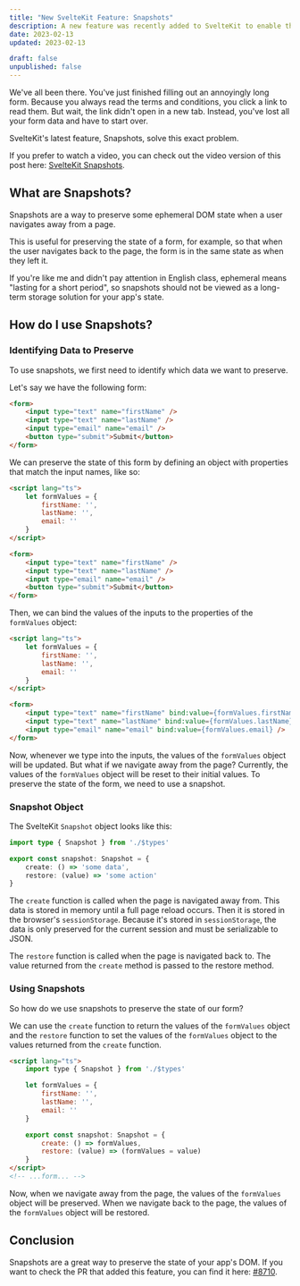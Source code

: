 ```yaml
---
title: "New SvelteKit Feature: Snapshots"
description: A new feature was recently added to SvelteKit to enable the preservation of DOM state when navigating away from a page. Let's take a look at how to use it.
date: 2023-02-13
updated: 2023-02-13

draft: false
unpublished: false
---
```


We've all been there. You've just finished filling out an annoyingly long form. Because you always read the terms and conditions, you click a link to read them. But wait, the link didn't open in a new tab. Instead, you've lost all your form data and have to start over.

SvelteKit's latest feature, Snapshots, solve this exact problem.

If you prefer to watch a video, you can check out the video version of this post here: [SvelteKit Snapshots](https://youtu.be/UJ3JtNIifR8).
## What are Snapshots?
Snapshots are a way to preserve some ephemeral DOM state when a user navigates away from a page.

This is useful for preserving the state of a form, for example, so that when the user navigates back to the page, the form is in the same state as when they left it.

If you're like me and didn't pay attention in English class, ephemeral means "lasting for a short period", so snapshots should not be viewed as a long-term storage solution for your app's state.


## How do I use Snapshots?
### Identifying Data to Preserve
To use snapshots, we first need to identify which data we want to preserve.

Let's say we have the following form:

```html
<form>
    <input type="text" name="firstName" />
    <input type="text" name="lastName" />
    <input type="email" name="email" />
    <button type="submit">Submit</button>
</form>
```

We can preserve the state of this form by defining an object with properties that match the input names, like so:

```html
<script lang="ts">
    let formValues = {
        firstName: '',
        lastName: '',
        email: ''
    }
</script>

<form>
    <input type="text" name="firstName" />
    <input type="text" name="lastName" />
    <input type="email" name="email" />
    <button type="submit">Submit</button>
</form>
```

Then, we can bind the values of the inputs to the properties of the `formValues` object:

```html
<script lang="ts">
    let formValues = {
        firstName: '',
        lastName: '',
        email: ''
    }
</script>

<form>
    <input type="text" name="firstName" bind:value={formValues.firstName} />
    <input type="text" name="lastName" bind:value={formValues.lastName} />
    <input type="email" name="email" bind:value={formValues.email} />
</form>
```
Now, whenever we type into the inputs, the values of the `formValues` object will be updated. But what if we navigate away from the page? Currently, the values of the `formValues` object will be reset to their initial values. To preserve the state of the form, we need to use a snapshot.

### Snapshot Object
The SvelteKit `Snapshot` object looks like this:
```typescript
import type { Snapshot } from './$types'

export const snapshot: Snapshot = {
    create: () => 'some data',
    restore: (value) => 'some action'
}
```
The `create` function is called when the page is navigated away from. This data is stored in memory until a full page reload occurs. Then it is stored in the browser's `sessionStorage`. Because it's stored in `sessionStorage`, the data is only preserved for the current session and must be serializable to JSON.

The `restore` function is called when the page is navigated back to. The value returned from the `create` method is passed to the restore method.

### Using Snapshots
So how do we use snapshots to preserve the state of our form?

We can use the `create` function to return the values of the `formValues` object and the `restore` function to set the values of the `formValues` object to the values returned from the `create` function.

```html
<script lang="ts">
    import type { Snapshot } from './$types'

    let formValues = {
        firstName: '',
        lastName: '',
        email: ''
    }

    export const snapshot: Snapshot = {
        create: () => formValues,
        restore: (value) => (formValues = value)
    }
</script>
<!-- ...form... -->
```
Now, when we navigate away from the page, the values of the `formValues` object will be preserved. When we navigate back to the page, the values of the `formValues` object will be restored.

## Conclusion
Snapshots are a great way to preserve the state of your app's DOM. If you want to check the PR that added this feature, you can find it here: [#8710](https://github.com/sveltejs/kit/pull/8710).